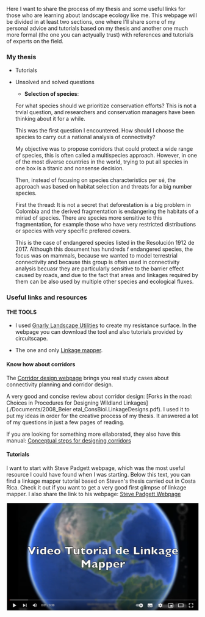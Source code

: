 Here I want to share the process of my thesis and some useful links for those who are learning about landscape ecology like me. This webpage will be divided in at least two sections, one where I'll share some of my personal advice and tutorials based on my thesis and another one much more formal (the one you can actyually trust) with references and tutorials of experts on the field.

### My thesis


- Tutorials

- Unsolved and solved questions

    - **Selection of species**:

    For what species should we prioritize conservation efforts? This is not a trvial question, and researchers and conservation managers have been thinking about it for a while. 

    This was the first question I encountered. How should I choose the species to carry out a national analysis of connectivity?

    My objective was to propose corridors that could protect a wide range of species, this is often called a multispecies approach. However, in one of the most diverse countries in the world, trying to put all species in one box is a titanic and nonsense decision.
    
    Then, instead of focusing on species characteristics per sé, the approach was based on habitat selection and threats for a big number species.

    First the thread: It is not a secret that deforestation is a big problem in Colombia and the derived fragmentation is endangering the habitats of a miriad of species. There are species more sensitive to this fragmentation, for example those who have very restricted distributions or species with very specific prefered covers.

    This is the case of endangered species listed in the Resolución 1912 de 2017. Although this dosument has hundreds f endangered species, the focus was on mammals, because we wanted to model terrestrial connectivity and because this group is often used in connectivity analysis becuasr they are particularly sensitive to the barrier effect caused by roads, and due to the fact that areas and linkages required by them can be also used by multiple other species and ecological fluxes.




### Useful links and resources

#### THE TOOLS

- I used [Gnarly Landscape Utilities](https://circuitscape.org/gnarly-landscape-utilities/) to create my resistance surface. In the webpage you can download the tool and also tutorials provided by circuitscape.

- The one and only [Linkage mapper](https://linkagemapper.org/). 

#### Know how about corridors

The [Corridor design webpage](http://corridordesign.org/) brings you real study cases about connectivity planning and corridor design.

A very good and concise review about corridor design: [Forks in the road: Choices in Procedures for Designing Wildland Linkages](./Documents/2008_Beier etal_ConsBiol.LinkageDesigns.pdf). I used it to put my ideas in order for the creative process of my thesis. It answered a lot of my questions in just a few pages of reading.

If you are looking for something more ellaborated, they also have this manual: [Conceptual steps for designing corridors](./Documents/ConceptualStepsForDesigningCorridors.pdf)


#### Tutorials

I want to start with Steve Padgett webpage, which was the most useful resource I could have found when I was starting. Below this text, you can find a linkage mapper tutorial based on Steven's thesis carried out in Costa Rica. Check it out if you want to get a very good first glimpse of linkage mapper. I also share the link to his webpage: [Steve Padgett Webpage](http://www.stevepadgettvasquez.com/ontheweb)


[![Steve Padgett Tutorial](./Images/Tutorial_Steve.png)](https://www.youtube.com/watch?v=nnQ73tv4tu4 "Steve Padgett Tutorial")

